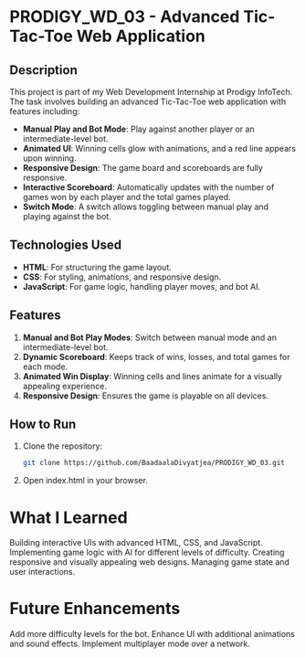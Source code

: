 # PRODIGY_WD_03 - Advanced Tic-Tac-Toe Web Application

## Description

This project is part of my Web Development Internship at Prodigy InfoTech. The task involves building an advanced Tic-Tac-Toe web application with features including:

- **Manual Play and Bot Mode**: Play against another player or an intermediate-level bot.
- **Animated UI**: Winning cells glow with animations, and a red line appears upon winning.
- **Responsive Design**: The game board and scoreboards are fully responsive.
- **Interactive Scoreboard**: Automatically updates with the number of games won by each player and the total games played.
- **Switch Mode**: A switch allows toggling between manual play and playing against the bot.

## Technologies Used

- **HTML**: For structuring the game layout.
- **CSS**: For styling, animations, and responsive design.
- **JavaScript**: For game logic, handling player moves, and bot AI.

## Features

1. **Manual and Bot Play Modes**: Switch between manual mode and an intermediate-level bot.
2. **Dynamic Scoreboard**: Keeps track of wins, losses, and total games for each mode.
3. **Animated Win Display**: Winning cells and lines animate for a visually appealing experience.
4. **Responsive Design**: Ensures the game is playable on all devices.

## How to Run

1. Clone the repository:
   ```bash
   git clone https://github.com/BaadaalaDivyatjea/PRODIGY_WD_03.git
2. Open index.html in your browser.

# What I Learned
Building interactive UIs with advanced HTML, CSS, and JavaScript.
Implementing game logic with AI for different levels of difficulty.
Creating responsive and visually appealing web designs.
Managing game state and user interactions.

# Future Enhancements
Add more difficulty levels for the bot.
Enhance UI with additional animations and sound effects.
Implement multiplayer mode over a network.
